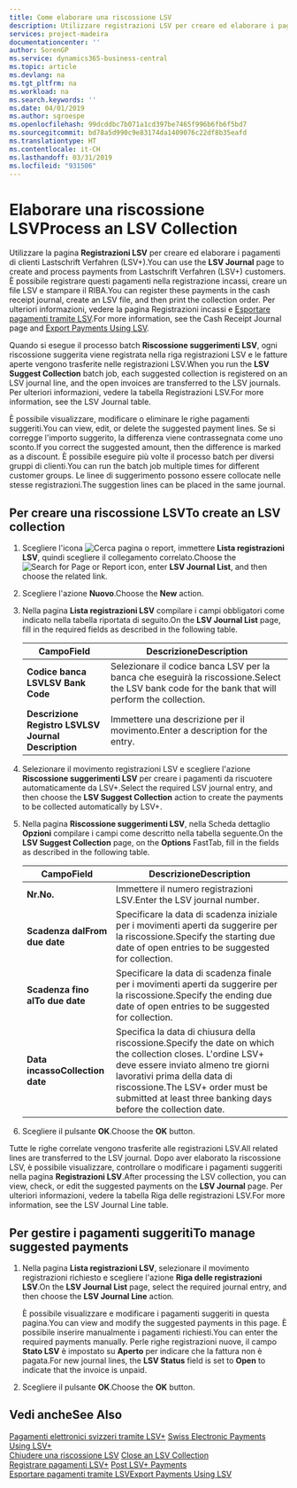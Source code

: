 ```yaml
---
title: Come elaborare una riscossione LSV
description: Utilizzare registrazioni LSV per creare ed elaborare i pagamenti di clienti Lastschrift Verfahren (LSV+). È possibile registrare questi pagamenti nella registrazione incassi, creare un file LSV e stampare il RIBA.
services: project-madeira
documentationcenter: ''
author: SorenGP
ms.service: dynamics365-business-central
ms.topic: article
ms.devlang: na
ms.tgt_pltfrm: na
ms.workload: na
ms.search.keywords: ''
ms.date: 04/01/2019
ms.author: sgroespe
ms.openlocfilehash: 99dcddbc7b071a1cd397be7465f996b6fb6f5bd7
ms.sourcegitcommit: bd78a5d990c9e83174da1409076c22df8b35eafd
ms.translationtype: HT
ms.contentlocale: it-CH
ms.lasthandoff: 03/31/2019
ms.locfileid: "931506"
---
```

# <a name="process-an-lsv-collection"></a><span data-ttu-id="d5c27-104">Elaborare una riscossione LSV</span><span class="sxs-lookup"><span data-stu-id="d5c27-104">Process an LSV Collection</span></span>
<span data-ttu-id="d5c27-105">Utilizzare la pagina **Registrazioni LSV** per creare ed elaborare i pagamenti di clienti Lastschrift Verfahren (LSV+).</span><span class="sxs-lookup"><span data-stu-id="d5c27-105">You can use the **LSV Journal** page to create and process payments from Lastschrift Verfahren (LSV+) customers.</span></span> <span data-ttu-id="d5c27-106">È possibile registrare questi pagamenti nella registrazione incassi, creare un file LSV e stampare il RIBA.</span><span class="sxs-lookup"><span data-stu-id="d5c27-106">You can register these payments in the cash receipt journal, create an LSV file, and then print the collection order.</span></span> <span data-ttu-id="d5c27-107">Per ulteriori informazioni, vedere la pagina Registrazioni incassi e [Esportare pagamenti tramite LSV](how-to-export-payments-using-lsv.md).</span><span class="sxs-lookup"><span data-stu-id="d5c27-107">For more information, see the Cash Receipt Journal page and [Export Payments Using LSV](how-to-export-payments-using-lsv.md).</span></span>  

<span data-ttu-id="d5c27-108">Quando si esegue il processo batch **Riscossione suggerimenti LSV**, ogni riscossione suggerita viene registrata nella riga registrazioni LSV e le fatture aperte vengono trasferite nelle registrazioni LSV.</span><span class="sxs-lookup"><span data-stu-id="d5c27-108">When you run the **LSV Suggest Collection** batch job, each suggested collection is registered on an LSV journal line, and the open invoices are transferred to the LSV journals.</span></span> <span data-ttu-id="d5c27-109">Per ulteriori informazioni, vedere la tabella Registrazioni LSV.</span><span class="sxs-lookup"><span data-stu-id="d5c27-109">For more information, see the LSV Journal table.</span></span>  

<span data-ttu-id="d5c27-110">È possibile visualizzare, modificare o eliminare le righe pagamenti suggeriti.</span><span class="sxs-lookup"><span data-stu-id="d5c27-110">You can view, edit, or delete the suggested payment lines.</span></span> <span data-ttu-id="d5c27-111">Se si corregge l'importo suggerito, la differenza viene contrassegnata come uno sconto.</span><span class="sxs-lookup"><span data-stu-id="d5c27-111">If you correct the suggested amount, then the difference is marked as a discount.</span></span> <span data-ttu-id="d5c27-112">È possibile eseguire più volte il processo batch per diversi gruppi di clienti.</span><span class="sxs-lookup"><span data-stu-id="d5c27-112">You can run the batch job multiple times for different customer groups.</span></span> <span data-ttu-id="d5c27-113">Le linee di suggerimento possono essere collocate nelle stesse registrazioni.</span><span class="sxs-lookup"><span data-stu-id="d5c27-113">The suggestion lines can be placed in the same journal.</span></span>  

## <a name="to-create-an-lsv-collection"></a><span data-ttu-id="d5c27-114">Per creare una riscossione LSV</span><span class="sxs-lookup"><span data-stu-id="d5c27-114">To create an LSV collection</span></span>  

1.  <span data-ttu-id="d5c27-115">Scegliere l'icona ![Cerca pagina o report](../../media/ui-search/search_small.png "Cerca pagina o report"), immettere **Lista registrazioni LSV**, quindi scegliere il collegamento correlato.</span><span class="sxs-lookup"><span data-stu-id="d5c27-115">Choose the ![Search for Page or Report](../../media/ui-search/search_small.png "Search for Page or Report icon") icon, enter **LSV Journal List**, and then choose the related link.</span></span>  
2.  <span data-ttu-id="d5c27-116">Scegliere l'azione **Nuovo**.</span><span class="sxs-lookup"><span data-stu-id="d5c27-116">Choose the **New** action.</span></span>  
3.  <span data-ttu-id="d5c27-117">Nella pagina **Lista registrazioni LSV** compilare i campi obbligatori come indicato nella tabella riportata di seguito.</span><span class="sxs-lookup"><span data-stu-id="d5c27-117">On the **LSV Journal List** page, fill in the required fields as described in the following table.</span></span>  

    |<span data-ttu-id="d5c27-118">Campo</span><span class="sxs-lookup"><span data-stu-id="d5c27-118">Field</span></span>|<span data-ttu-id="d5c27-119">Descrizione</span><span class="sxs-lookup"><span data-stu-id="d5c27-119">Description</span></span>|  
    |---------------------------------|---------------------------------------|  
    |<span data-ttu-id="d5c27-120">**Codice banca LSV**</span><span class="sxs-lookup"><span data-stu-id="d5c27-120">**LSV Bank Code**</span></span>|<span data-ttu-id="d5c27-121">Selezionare il codice banca LSV per la banca che eseguirà la riscossione.</span><span class="sxs-lookup"><span data-stu-id="d5c27-121">Select the LSV bank code for the bank that will perform the collection.</span></span>|  
    |<span data-ttu-id="d5c27-122">**Descrizione Registro LSV**</span><span class="sxs-lookup"><span data-stu-id="d5c27-122">**LSV Journal Description**</span></span>|<span data-ttu-id="d5c27-123">Immettere una descrizione per il movimento.</span><span class="sxs-lookup"><span data-stu-id="d5c27-123">Enter a description for the entry.</span></span>|

4.  <span data-ttu-id="d5c27-124">Selezionare il movimento registrazioni LSV e scegliere l'azione **Riscossione suggerimenti LSV** per creare i pagamenti da riscuotere automaticamente da LSV+.</span><span class="sxs-lookup"><span data-stu-id="d5c27-124">Select the required LSV journal entry, and then choose the **LSV Suggest Collection** action to create the payments to be collected automatically by LSV+.</span></span>  
5.  <span data-ttu-id="d5c27-125">Nella pagina **Riscossione suggerimenti LSV**, nella Scheda dettaglio **Opzioni** compilare i campi come descritto nella tabella seguente.</span><span class="sxs-lookup"><span data-stu-id="d5c27-125">On the **LSV Suggest Collection** page, on the **Options** FastTab, fill in the fields as described in the following table.</span></span>  

    |<span data-ttu-id="d5c27-126">Campo</span><span class="sxs-lookup"><span data-stu-id="d5c27-126">Field</span></span>|<span data-ttu-id="d5c27-127">Descrizione</span><span class="sxs-lookup"><span data-stu-id="d5c27-127">Description</span></span>|  
    |---------------------------------|---------------------------------------|  
    |<span data-ttu-id="d5c27-128">**Nr.**</span><span class="sxs-lookup"><span data-stu-id="d5c27-128">**No.**</span></span>|<span data-ttu-id="d5c27-129">Immettere il numero registrazioni LSV.</span><span class="sxs-lookup"><span data-stu-id="d5c27-129">Enter the LSV journal number.</span></span>|  
    |<span data-ttu-id="d5c27-130">**Scadenza dal**</span><span class="sxs-lookup"><span data-stu-id="d5c27-130">**From due date**</span></span>|<span data-ttu-id="d5c27-131">Specificare la data di scadenza iniziale per i movimenti aperti da suggerire per la riscossione.</span><span class="sxs-lookup"><span data-stu-id="d5c27-131">Specify the starting due date of open entries to be suggested for collection.</span></span>|  
    |<span data-ttu-id="d5c27-132">**Scadenza fino al**</span><span class="sxs-lookup"><span data-stu-id="d5c27-132">**To due date**</span></span>|<span data-ttu-id="d5c27-133">Specificare la data di scadenza finale per i movimenti aperti da suggerire per la riscossione.</span><span class="sxs-lookup"><span data-stu-id="d5c27-133">Specify the ending due date of open entries to be suggested for collection.</span></span>|  
    |<span data-ttu-id="d5c27-134">**Data incasso**</span><span class="sxs-lookup"><span data-stu-id="d5c27-134">**Collection date**</span></span>|<span data-ttu-id="d5c27-135">Specifica la data di chiusura della riscossione.</span><span class="sxs-lookup"><span data-stu-id="d5c27-135">Specify the date on which the collection closes.</span></span> <span data-ttu-id="d5c27-136">L'ordine LSV+ deve essere inviato almeno tre giorni lavorativi prima della data di riscossione.</span><span class="sxs-lookup"><span data-stu-id="d5c27-136">The LSV+ order must be submitted at least three banking days before the collection date.</span></span>|  

6.  <span data-ttu-id="d5c27-137">Scegliere il pulsante **OK**.</span><span class="sxs-lookup"><span data-stu-id="d5c27-137">Choose the **OK** button.</span></span>  

<span data-ttu-id="d5c27-138">Tutte le righe correlate vengono trasferite alle registrazioni LSV.</span><span class="sxs-lookup"><span data-stu-id="d5c27-138">All related lines are transferred to the LSV journal.</span></span> <span data-ttu-id="d5c27-139">Dopo aver elaborato la riscossione LSV, è possibile visualizzare, controllare o modificare i pagamenti suggeriti nella pagina **Registrazioni LSV**.</span><span class="sxs-lookup"><span data-stu-id="d5c27-139">After processing the LSV collection, you can view, check, or edit the suggested payments on the **LSV Journal** page.</span></span> <span data-ttu-id="d5c27-140">Per ulteriori informazioni, vedere la tabella Riga delle registrazioni LSV.</span><span class="sxs-lookup"><span data-stu-id="d5c27-140">For more information, see the LSV Journal Line table.</span></span>  

## <a name="to-manage-suggested-payments"></a><span data-ttu-id="d5c27-141">Per gestire i pagamenti suggeriti</span><span class="sxs-lookup"><span data-stu-id="d5c27-141">To manage suggested payments</span></span>  

1.  <span data-ttu-id="d5c27-142">Nella pagina **Lista registrazioni LSV**, selezionare il movimento registrazioni richiesto e scegliere l'azione **Riga delle registrazioni LSV**.</span><span class="sxs-lookup"><span data-stu-id="d5c27-142">On the **LSV Journal List** page, select the required journal entry, and then choose the **LSV Journal Line** action.</span></span>  

    <span data-ttu-id="d5c27-143">È possibile visualizzare e modificare i pagamenti suggeriti in questa pagina.</span><span class="sxs-lookup"><span data-stu-id="d5c27-143">You can view and modify the suggested payments in this page.</span></span> <span data-ttu-id="d5c27-144">È possibile inserire manualmente i pagamenti richiesti.</span><span class="sxs-lookup"><span data-stu-id="d5c27-144">You can enter the required payments manually.</span></span> <span data-ttu-id="d5c27-145">Perle righe registrazioni nuove, il campo **Stato LSV** è impostato su **Aperto** per indicare che la fattura non è pagata.</span><span class="sxs-lookup"><span data-stu-id="d5c27-145">For new journal lines, the **LSV Status** field is set to **Open** to indicate that the invoice is unpaid.</span></span>  

3.  <span data-ttu-id="d5c27-146">Scegliere il pulsante **OK**.</span><span class="sxs-lookup"><span data-stu-id="d5c27-146">Choose the **OK** button.</span></span>  

## <a name="see-also"></a><span data-ttu-id="d5c27-147">Vedi anche</span><span class="sxs-lookup"><span data-stu-id="d5c27-147">See Also</span></span>  
 <span data-ttu-id="d5c27-148">[Pagamenti elettronici svizzeri tramite LSV+](swiss-electronic-payments-using-lsv-.md) </span><span class="sxs-lookup"><span data-stu-id="d5c27-148">[Swiss Electronic Payments Using LSV+](swiss-electronic-payments-using-lsv-.md) </span></span>  
 <span data-ttu-id="d5c27-149">[Chiudere una riscossione LSV](how-to-close-an-lsv-collection.md) </span><span class="sxs-lookup"><span data-stu-id="d5c27-149">[Close an LSV Collection](how-to-close-an-lsv-collection.md) </span></span>  
 <span data-ttu-id="d5c27-150">[Registrare pagamenti LSV+](how-to-post-lsv-payments.md) </span><span class="sxs-lookup"><span data-stu-id="d5c27-150">[Post LSV+ Payments](how-to-post-lsv-payments.md) </span></span>  
 [<span data-ttu-id="d5c27-151">Esportare pagamenti tramite LSV</span><span class="sxs-lookup"><span data-stu-id="d5c27-151">Export Payments Using LSV</span></span>](how-to-export-payments-using-lsv.md)
